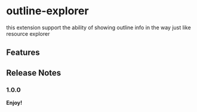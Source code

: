 # outline-explorer

this extension support the ability of showing outline info in the way just like resource explorer

## Features

## Release Notes

### 1.0.0

**Enjoy!**
